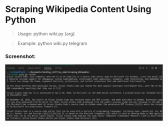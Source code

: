 # Scraping Wikipedia Content Using Python

> Usage: python wiki.py [arg]

> Example: python wiki.py telegram

### Screenshot:

<img src="demo.png">